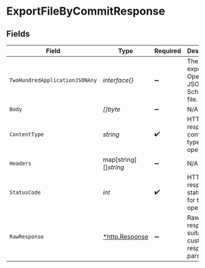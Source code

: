 # ExportFileByCommitResponse


## Fields

| Field                                                   | Type                                                    | Required                                                | Description                                             |
| ------------------------------------------------------- | ------------------------------------------------------- | ------------------------------------------------------- | ------------------------------------------------------- |
| `TwoHundredApplicationJSONAny`                          | *interface{}*                                           | :heavy_minus_sign:                                      | The exported OpenAPI or JSON Schema file.               |
| `Body`                                                  | *[]byte*                                                | :heavy_minus_sign:                                      | N/A                                                     |
| `ContentType`                                           | *string*                                                | :heavy_check_mark:                                      | HTTP response content type for this operation           |
| `Headers`                                               | map[string][]*string*                                   | :heavy_minus_sign:                                      | N/A                                                     |
| `StatusCode`                                            | *int*                                                   | :heavy_check_mark:                                      | HTTP response status code for this operation            |
| `RawResponse`                                           | [*http.Response](https://pkg.go.dev/net/http#Response)  | :heavy_minus_sign:                                      | Raw HTTP response; suitable for custom response parsing |